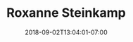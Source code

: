 ---
title: "Roxanne Steinkamp"
date: 2018-09-02T13:04:01-07:00
draft: false

image: roxanne-steinkamp.png

alt: "Roxanne Steinkamp"

order: 9

---